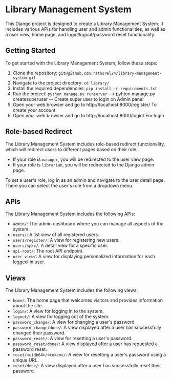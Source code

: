 # Library Management System

This Django project is designed to create a Library Management System. It includes various APIs for handling user and admin functionalities, as well as a user view, home page, and login/logout/password reset functionality.

## Getting Started

To get started with the Library Management System, follow these steps:

1. Clone the repository: `git@github.com:rathorel24/library-management-system.git`
2. Navigate to the project directory: `cd library/`
3. Install the required dependencies: `pip install -r requirements.txt`
4. Run the project: `python manage.py runserver`
--> pyhton manage.py createsuperuser -- Create super user to login on Admin panel
5. Open your web browser and go to http://localhost:8000/register/ To create your account
6. Open your web browser and go to http://localhost:8000/login/ For login


## Role-based Redirect

The Library Management System includes role-based redirect functionality, which will redirect users to different pages based on their role:

- If your role is `manager`, you will be redirected to the user view page.
- If your role is `librarian`, you will be redirected to the Django admin page.

To set a user's role, log in as an admin and navigate to the user detail page. There you can select the user's role from a dropdown menu.

## APIs

The Library Management System includes the following APIs:

- `admin/`: The admin dashboard where you can manage all aspects of the system.
- `users/`: A list view of all registered users.
- `users/register/`: A view for registering new users.
- `users/<pk>/`: A detail view for a specific user.
- `api-root/`: The root API endpoint.
- `user_view/`: A view for displaying personalized information for each logged-in user.

## Views

The Library Management System includes the following views:

- `home/`: The home page that welcomes visitors and provides information about the site.
- `login/`: A view for logging in to the system.
- `logout/`: A view for logging out of the system.
- `password_change/`: A view for changing a user's password.
- `password_change/done/`: A view displayed after a user has successfully changed their password.
- `password_reset/`: A view for resetting a user's password.
- `password_reset/done/`: A view displayed after a user has requested a password reset.
- `reset/<uidb64>/<token>/`: A view for resetting a user's password using a unique URL.
- `reset/done/`: A view displayed after a user has successfully reset their password.
